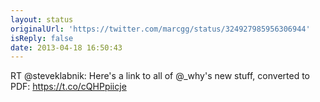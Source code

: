 ```yaml
---
layout: status
originalUrl: 'https://twitter.com/marcgg/status/324927985956306944'
isReply: false
date: 2013-04-18 16:50:43
---
```


RT @steveklabnik: Here's a link to all of @_why's new stuff, converted to PDF: https://t.co/cQHPpiicje
